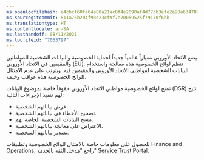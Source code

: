 ```yaml
---
ms.openlocfilehash: e4cbcf60fa64a80a21ac8f4e2090af4d77cb3efe2a98a634782bf67beae1d1f5
ms.sourcegitcommit: 511a76b204f93d23cf9f7a70059525f79170f6bb
ms.translationtype: HT
ms.contentlocale: ar-SA
ms.lasthandoff: 08/11/2021
ms.locfileid: "7053797"
---
```

يضع الاتحاد الأوروبي معياراً عالمياً جديداً لحماية الخصوصية والبيانات الشخصية للمواطنين والمقيمين في الاتحاد الأوروبي (EU). تنظم لوائح الخصوصية هذه معالجة واستخدام البيانات الشخصية لمواطني الاتحاد الأوروبي والمقيمين فيه. ويترتب على عدم الامتثال للوائح الخصوصية هذه عواقب وخيمة.

تمنح لوائح الخصوصية مواطني الاتحاد الأوروبي حقوقاً خاصة بموضوع البيانات (DSR) تتيح لهم تنفيذ الإجراءات التالية:

- عرض بياناتهم الشخصية.
- تصحيح الأخطاء في بياناتهم الشخصية.
- مسح البيانات الشخصية الخاصة بهم.
- الاعتراض على معالجة بياناتهم الشخصية.
- تصدير بياناتهم الشخصية.


للحصول على معلومات خاصة بالامتثال للوائح الخصوصية وتطبيقات Finance and Operations، راجع "مدخل الثقة بالخدمة" [Service Trust Portal]( https://servicetrust.microsoft.com/ViewPage/GDPRGetStarted/?azure-portal=true).
